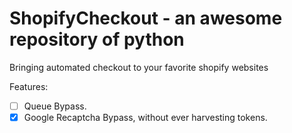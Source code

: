 # ShopifyCheckout - an awesome repository of python
Bringing automated checkout to your favorite shopify websites

Features:
- [ ] Queue Bypass.
- [x] Google Recaptcha Bypass, without ever harvesting tokens. 
